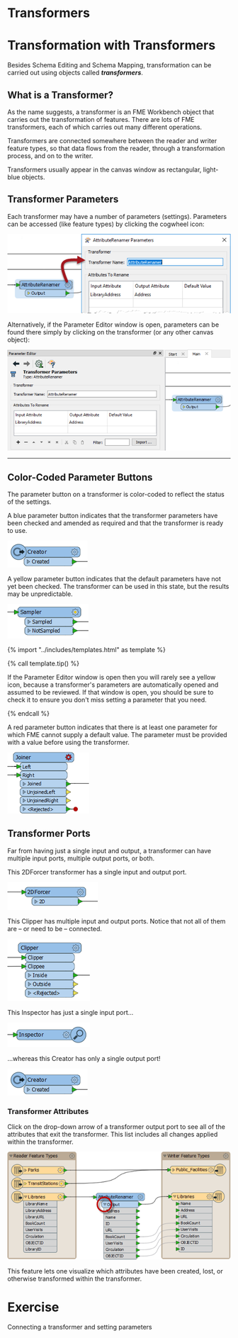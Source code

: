 # Transformers

# Transformation with Transformers #

Besides Schema Editing and Schema Mapping, transformation can be carried out using objects called ***transformers***.

## What is a Transformer? ##

As the name suggests, a transformer is an FME Workbench object that carries out the transformation of features. There are lots of FME transformers, each of which carries out many different operations.

Transformers are connected somewhere between the reader and writer feature types, so that data flows from the reader, through a transformation process, and on to the writer.

Transformers usually appear in the canvas window as rectangular, light-blue objects.

## Transformer Parameters ##
Each transformer may have a number of parameters (settings). Parameters can be accessed (like feature types) by clicking the cogwheel icon:

![](./Images/Img2.017.TransformerOnCanvas.png)

Alternatively, if the Parameter Editor window is open, parameters can be found there simply by clicking on the transformer (or any other canvas object):

![](./Images/Img2.018.TransformerParametersWindow.png)

---

## Color-Coded Parameter Buttons ##
The parameter button on a transformer is color-coded to reflect the status of the settings.

A blue parameter button indicates that the transformer parameters have been checked and amended as required and that the transformer is ready to use.

![](./Images/Img2.019.TransformerBlueButton.png)

A yellow parameter button indicates that the default parameters have not yet been checked. The transformer can be used in this state, but the results may be unpredictable.

![](./Images/Img2.020.TransformerYellowButton.png)

{% import "../includes/templates.html" as template %}

{% call template.tip() %}

If the Parameter Editor window is open then you will rarely see a yellow icon, because a transformer's parameters are automatically opened and assumed to be reviewed. If that window is open, you should be sure to check it to ensure you don't miss setting a parameter that you need.

{% endcall %}

A red parameter button indicates that there is at least one parameter for which FME cannot supply a default value. The parameter must be provided with a value before using the transformer.

![](./Images/Img2.021.TransformerRedButton.png)

## Transformer Ports ##
Far from having just a single input and output, a transformer can have multiple input ports, multiple output ports, or both.

This 2DForcer transformer has a single input and output port.

![](./Images/Img2.022.TransformerSingleInputOutput.png)

This Clipper has multiple input and output ports. Notice that not all of them are – or need to be – connected.

![](./Images/Img2.023.TransformerMultiInputOutput.png)

This Inspector has just a single input port...

![](./Images/Img2.024.TransformerOneInput.png)

…whereas this Creator has only a single output port!

![](./Images/Img2.019.TransformerBlueButton.png)

### Transformer Attributes ###
Click on the drop-down arrow of a transformer output port to see all of the attributes that exit the transformer. This list includes all changes applied within the transformer.

![](./Images/Img2.025.AttributesOnTransformerPort.png)

This feature lets one visualize which attributes have been created, lost, or otherwise transformed within the transformer.

# Exercise

Connecting a transformer and setting parameters
